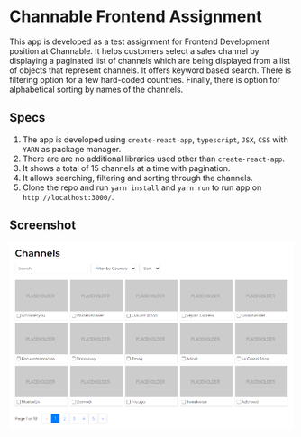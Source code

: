 # Channable Frontend Assignment

This app is developed as a test assignment for Frontend Development position at Channable. It helps customers select a sales channel by displaying a paginated list of channels which are being displayed from a list of objects that represent channels. It offers keyword based search. There is filtering option for a few hard-coded countries. Finally, there is option for alphabetical sorting by names of the channels.

## Specs

1. The app is developed using `create-react-app`, `typescript`, `JSX`, `CSS` with `YARN` as package manager.
2. There are are no additional libraries used other than `create-react-app`.
3. It shows a total of 15 channels at a time with pagination.
4. It allows searching, filtering and sorting through the channels.
5. Clone the repo and run `yarn install` and `yarn run` to run app on `http://localhost:3000/`.

## Screenshot

![](https://github.com/SaeedRafay/channable-frontend-assignment/blob/main/channable-frontend-assignment-screenshot.png)